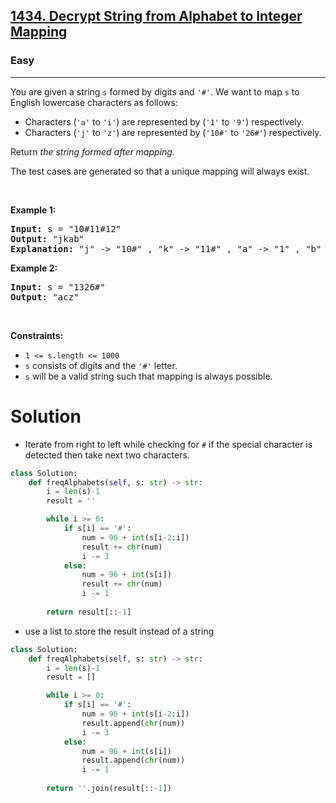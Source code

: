 <h2><a href="https://leetcode.com/problems/decrypt-string-from-alphabet-to-integer-mapping">1434. Decrypt String from Alphabet to Integer Mapping</a></h2><h3>Easy</h3><hr><p>You are given a string <code>s</code> formed by digits and <code>&#39;#&#39;</code>. We want to map <code>s</code> to English lowercase characters as follows:</p>

<ul>
	<li>Characters (<code>&#39;a&#39;</code> to <code>&#39;i&#39;</code>) are represented by (<code>&#39;1&#39;</code> to <code>&#39;9&#39;</code>) respectively.</li>
	<li>Characters (<code>&#39;j&#39;</code> to <code>&#39;z&#39;</code>) are represented by (<code>&#39;10#&#39;</code> to <code>&#39;26#&#39;</code>) respectively.</li>
</ul>

<p>Return <em>the string formed after mapping</em>.</p>

<p>The test cases are generated so that a unique mapping will always exist.</p>

<p>&nbsp;</p>
<p><strong class="example">Example 1:</strong></p>

<pre>
<strong>Input:</strong> s = &quot;10#11#12&quot;
<strong>Output:</strong> &quot;jkab&quot;
<strong>Explanation:</strong> &quot;j&quot; -&gt; &quot;10#&quot; , &quot;k&quot; -&gt; &quot;11#&quot; , &quot;a&quot; -&gt; &quot;1&quot; , &quot;b&quot; -&gt; &quot;2&quot;.
</pre>

<p><strong class="example">Example 2:</strong></p>

<pre>
<strong>Input:</strong> s = &quot;1326#&quot;
<strong>Output:</strong> &quot;acz&quot;
</pre>

<p>&nbsp;</p>
<p><strong>Constraints:</strong></p>

<ul>
	<li><code>1 &lt;= s.length &lt;= 1000</code></li>
	<li><code>s</code> consists of digits and the <code>&#39;#&#39;</code> letter.</li>
	<li><code>s</code> will be a valid string such that mapping is always possible.</li>
</ul>

# Solution
* Iterate from right to left while checking for `#` if the special character is detected then take next two characters. 

```python
class Solution:
    def freqAlphabets(self, s: str) -> str:
        i = len(s)-1
        result = ''

        while i >= 0:
            if s[i] == '#':
                num = 96 + int(s[i-2:i])
                result += chr(num)
                i -= 3
            else:
                num = 96 + int(s[i])
                result += chr(num)
                i -= 1
        
        return result[::-1]
```

* use a list to store the result instead of a string 

```python
class Solution:
    def freqAlphabets(self, s: str) -> str:
        i = len(s)-1
        result = []

        while i >= 0:
            if s[i] == '#':
                num = 96 + int(s[i-2:i])
                result.append(chr(num))
                i -= 3
            else:
                num = 96 + int(s[i])
                result.append(chr(num))
                i -= 1
        
        return ''.join(result[::-1])
```
